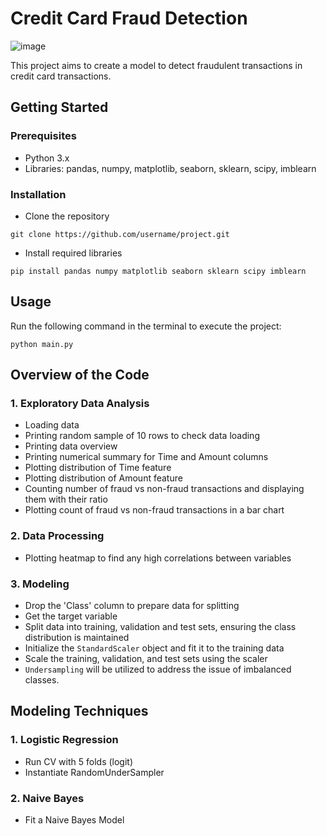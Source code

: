 # Credit Card Fraud Detection

![image](https://user-images.githubusercontent.com/88694623/236975512-6c75d83a-3e45-43b7-a5dd-e0691a7ff5ee.png)

This project aims to create a model to detect fraudulent transactions in credit card transactions.

## Getting Started
### Prerequisites
- Python 3.x
- Libraries: pandas, numpy, matplotlib, seaborn, sklearn, scipy, imblearn

### Installation
- Clone the repository
```
git clone https://github.com/username/project.git
```
- Install required libraries
```
pip install pandas numpy matplotlib seaborn sklearn scipy imblearn
```

## Usage
Run the following command in the terminal to execute the project:
```
python main.py
```

## Overview of the Code

### 1. Exploratory Data Analysis

- Loading data
- Printing random sample of 10 rows to check data loading
- Printing data overview
- Printing numerical summary for Time and Amount columns
- Plotting distribution of Time feature
- Plotting distribution of Amount feature
- Counting number of fraud vs non-fraud transactions and displaying them with their ratio
- Plotting count of fraud vs non-fraud transactions in a bar chart

### 2. Data Processing

- Plotting heatmap to find any high correlations between variables

### 3. Modeling

- Drop the 'Class' column to prepare data for splitting
- Get the target variable
- Split data into training, validation and test sets, ensuring the class distribution is maintained
- Initialize the `StandardScaler` object and fit it to the training data
- Scale the training, validation, and test sets using the scaler
- `Undersampling` will be utilized to address the issue of imbalanced classes.

## Modeling Techniques

### 1. Logistic Regression

- Run CV with 5 folds (logit)
- Instantiate RandomUnderSampler

### 2. Naive Bayes
- Fit a Naive Bayes Model
